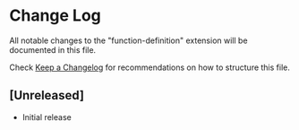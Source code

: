 # Change Log

All notable changes to the "function-definition" extension will be documented in this file.

Check [Keep a Changelog](http://keepachangelog.com/) for recommendations on how to structure this file.

## [Unreleased]

- Initial release